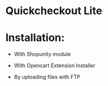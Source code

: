 # Quickcheckout Lite


# Installation:

- With Shopunity module

- With Opencart Extension Installer

- By uploading files with FTP

